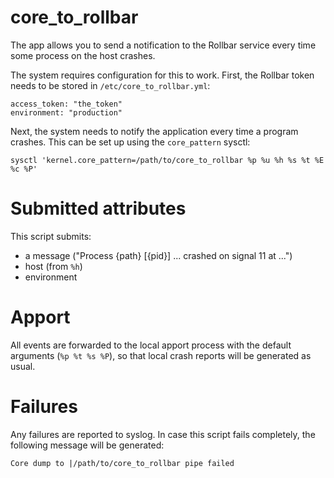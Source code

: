 # core_to_rollbar
The app allows you to send a notification to the Rollbar service every time
some process on the host crashes.

The system requires configuration for this to work. First, the Rollbar token
needs to be stored in `/etc/core_to_rollbar.yml`:
```
access_token: "the_token"
environment: "production"
```

Next, the system needs to notify the application every time a program crashes.
This can be set up using the `core_pattern` sysctl:
```
sysctl 'kernel.core_pattern=/path/to/core_to_rollbar %p %u %h %s %t %E %c %P'
```

# Submitted attributes

This script submits:
- a message ("Process {path} [{pid}] ... crashed on signal 11 at ...")
- host (from `%h`)
- environment

# Apport

All events are forwarded to the local apport process with the default arguments
(`%p %t %s %P`), so that local crash reports will be generated as usual.

# Failures

Any failures are reported to syslog. In case this script fails completely, the
following message will be generated:
```
Core dump to |/path/to/core_to_rollbar pipe failed
```

